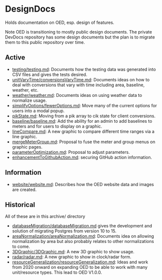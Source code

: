 # DesignDocs

Holds documentation on OED, esp. design of features.

Note OED is transitioning to mostly public design documents. The private DevDocs repository has some design documents but the plan is to migrate them to this public repository over time.

## Active

- [testing/testing.md](./testing/testing.md): Documents how the testing data was generated into CSV files and gives the tests desired.
- [unitVaryTime/conversionsVaryTime.md](/unitVaryTime/conversionsVaryTime.md): Documents ideas on how to deal with conversions that vary with time including area, baseline, weather, etc.
- [weather/weather.md](./weather/weather.md): Documents ideas on using weather data to normalize usage.
- [simplifyOptions/fewerOptions.md](./simplifyOptions/fewerOptions.md): Move many of the current options for users into a modal popup.
- [pikState.md](./pikState.md): Moving from a pik array to cik state for client conversions.
- [baseline/baseline.md](./baseline/baseline.md): Add the ability for an admin to add baselines to meters and for users to display on a graphic.
- [lineCompare.md](./lineCompare/lineCompare.md): A new graphic to compare different time ranges via a line graphic.
- [mergeMeterGroup.md](./MergeMeterGroup/mergeMeterGroup.md): Proposal to fuse the meter and group menus on graphic pages.
- [parameterOptimization.md](./parameterOptimization/parameterOptimization.md): Proposal to adjust parameters.
- [enhancementToGithubAction.md](./githubAction/enhancementToGithubAction.md): securing GitHub action information.

## Information

- [website/website.md](./website/website.md): Describes how the OED website data and images are created.

## Historical

All of these are in this archive/ directory

- [databaseMigration/databaseMigration.md](./archive/databaseMigration/databaseMigration.md) gives the development and solution of migrating Postgres from version 10 to 15.
- [areaNormalization/areaNormalization.md](./archive/areaNormalization/areaNormalization.md): Documents idea on allowing normalization by area but also probably relates to other normalizations to come.
- [3DGraphic/3DGraphic.md](./archive/3DGraphic/3DGraphic.md): A new 3D graphic to show usage.
- [radar/radar.md](./archive/radar/radar.md): A new graphic to show in clock/radar form.
- [resourceGeneralization/resourceGeneralization.md](./archive/resourceGeneralization/resourceGeneralization.md): Ideas and work from 2020 onward on expanding OED to be able to work with many unit/resource types. This lead to OED V1.0.0.
